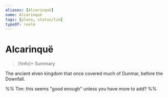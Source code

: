 ```yaml
---
aliases: [Alcarinquë]
name: Alcarinquë
tags: [place, status/tim]
typeOf: realm
---
```

# Alcarinquë
>[!info]+ Summary

The ancient elven kingdom that once covered much of Dunmar, before the Downfall.

%% Tim: this seems "good enough" unless you have more to add? %%